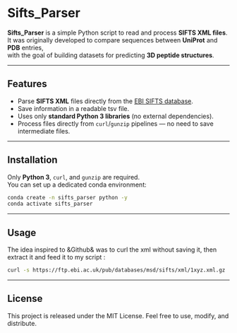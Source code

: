 # Sifts_Parser

**Sifts_Parser** is a simple Python script to read and process **SIFTS XML files**.  
It was originally developed to compare sequences between **UniProt** and **PDB** entries,  
with the goal of building datasets for predicting **3D peptide structures**.

---

## Features

- Parse **SIFTS XML** files directly from the [EBI SIFTS database](https://www.ebi.ac.uk/pdbe/docs/sifts/).
- Save information in a readable tsv file.
- Uses only **standard Python 3 libraries** (no external dependencies).
- Process files directly from `curl`/`gunzip` pipelines — no need to save intermediate files.

---

## Installation

Only **Python 3**, `curl`, and `gunzip` are required.  
You can set up a dedicated conda environment:

```bash
conda create -n sifts_parser python -y
conda activate sifts_parser
```

---

## Usage

The idea inspired to &Github& was to curl the xml without saving it, then extract it and feed it to my script :

```bash
curl -s https://ftp.ebi.ac.uk/pub/databases/msd/sifts/xml/1xyz.xml.gz | gunzip | python sifts_parse.py
```
---

## License

This project is released under the MIT License.
Feel free to use, modify, and distribute.
